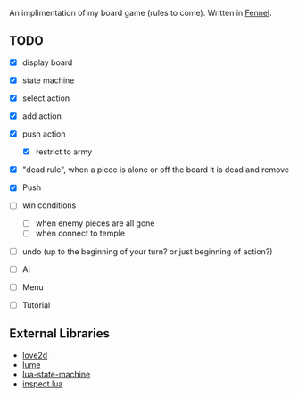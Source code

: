 An implimentation of my board game (rules to come). Written in [Fennel](https://fennel-lang.org).

## TODO
- [x] display board
- [x] state machine
- [x] select action
- [x] add action
- [x] push action
  - [x] restrict to army
- [x] "dead rule", when a piece is alone or off the board it is dead and remove
- [x] Push
- [ ] win conditions
  - [ ] when enemy pieces are all gone
  - [ ] when connect to temple
- [ ] undo (up to the beginning of your turn? or just beginning of action?)
- [ ] AI
- [ ] Menu
- [ ] Tutorial


## External Libraries
- [love2d](https://love2d.org/)
- [lume](https://github.com/rxi/lume)
- [lua-state-machine](https://github.com/kyleconroy/lua-state-machine)
- [inspect.lua](https://github.com/kikito/inspect.lua)

